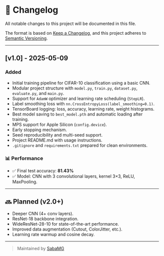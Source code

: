 # 📄 Changelog

All notable changes to this project will be documented in this file.

The format is based on [Keep a Changelog](https://keepachangelog.com/en/1.0.0/),
and this project adheres to [Semantic Versioning](https://semver.org/spec/v2.0.0.html).

---

## [v1.0] - 2025-05-09

### Added
- Initial training pipeline for CIFAR-10 classification using a basic CNN.
- Modular project structure with `model.py`, `train.py`, `dataset.py`, `evaluate.py`, and `main.py`.
- Support for `AdamW` optimizer and learning rate scheduling (`StepLR`).
- Label smoothing loss with `nn.CrossEntropyLoss(label_smoothing=0.1)`.
- TensorBoard logging: loss, accuracy, learning rate, weight histograms.
- Best model saving to `best_model.pth` and automatic loading after training.
- MPS support for Apple Silicon (`config.device`).
- Early stopping mechanism.
- Seed reproducibility and multi-seed support.
- Project README.md with usage instructions.
- `.gitignore` and `requirements.txt` prepared for clean environments.

### 📊 Performance
- ✅ Final test accuracy: **81.43%**
- ✅ Model: CNN with 3 convolutional layers, kernel 3×3, ReLU, MaxPooling.

---

## 🔜 Planned (v2.0+)
- Deeper CNN (4+ conv layers).
- ResNet-18 backbone integration.
- WideResNet-28-10 for state-of-the-art performance.
- Improved data augmentation (Cutout, ColorJitter, etc.).
- Learning rate warmup and cosine decay.

---

> Maintained by [SabaMG](https://github.com/SabaMG)
